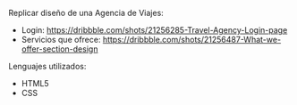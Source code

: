Replicar diseño de una Agencia de Viajes:
* Login: https://dribbble.com/shots/21256285-Travel-Agency-Login-page
* Servicios que ofrece: https://dribbble.com/shots/21256487-What-we-offer-section-design

Lenguajes utilizados:
* HTML5
* CSS

